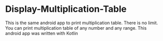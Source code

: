 # Display-Multiplication-Table
This is the same android app to print multiplication table. There is no limit. You can print multiplication table of any number and any range.
This android app was written with Kotlin
